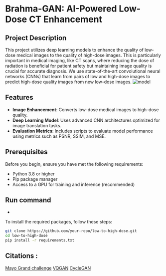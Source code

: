 # Brahma-GAN: AI-Powered Low-Dose CT Enhancement

## Project Description

This project utilizes deep learning models to enhance the quality of low-dose medical images to the quality of high-dose images. This is particularly important in medical imaging, like CT scans, where reducing the dose of radiation is beneficial for patient safety but maintaining image quality is crucial for accurate diagnosis. We use state-of-the-art convolutional neural networks (CNNs) that learn from pairs of low and high-dose images to predict high-dose quality images from new low-dose images.
![model](https://github.com/pallav-d3/Frost_Hack/assets/34905952/93ce6f03-9a35-42c4-8934-33cd193fab7b)



## Features

- **Image Enhancement**: Converts low-dose medical images to high-dose quality.
- **Deep Learning Model**: Uses advanced CNN architectures optimized for image translation tasks.
- **Evaluation Metrics**: Includes scripts to evaluate model performance using metrics such as PSNR, SSIM, and MSE.

## Prerequisites

Before you begin, ensure you have met the following requirements:
- Python 3.8 or higher
- Pip package manager
- Access to a GPU for training and inference (recommended)

## Run command
- 

To install the required packages, follow these steps:

```bash
git clone https://github.com/your-repo/low-to-high-dose.git
cd low-to-high-dose
pip install -r requirements.txt

```
## Citations : 
[Mayo Grand challenge](https://aapm.app.box.com/s/eaw4jddb53keg1bptavvvd1sf4x3pe9h/file/858370564530)
[VQGAN](https://github.com/dome272/VQGAN-pytorch)
[CycleGAN](https://github.com/junyanz/pytorch-CycleGAN-and-pix2pix)
